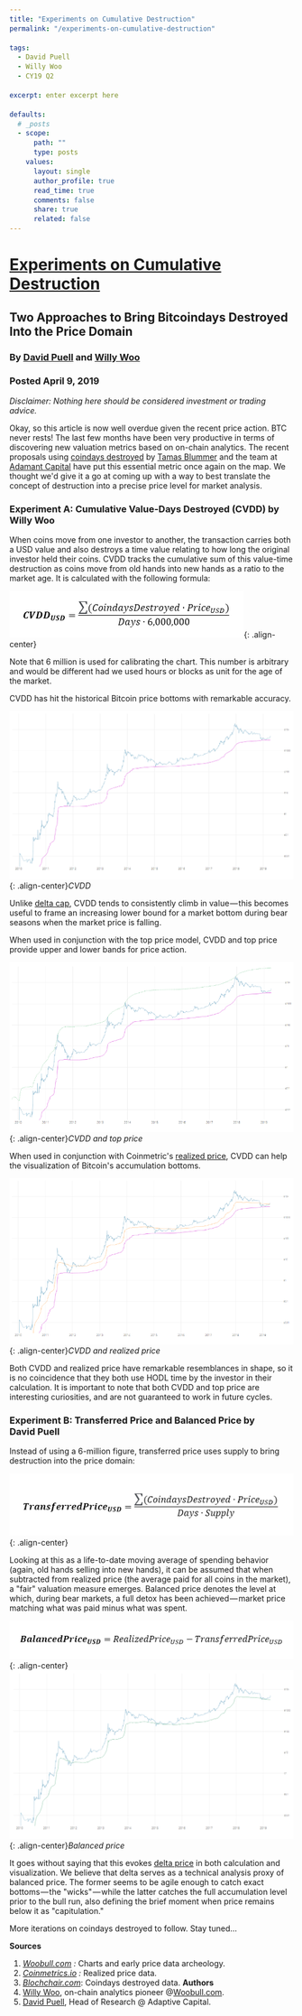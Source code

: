 ```yaml
---
title: "Experiments on Cumulative Destruction"
permalink: "/experiments-on-cumulative-destruction" 

tags:
  - David Puell
  - Willy Woo
  - CY19 Q2

excerpt: enter excerpt here

defaults:
  # _posts
  - scope:
      path: ""
      type: posts
    values:
      layout: single
      author_profile: true
      read_time: true
      comments: false
      share: true
      related: false
---
```


# [Experiments on Cumulative Destruction](https://medium.com/@kenoshaking/experiments-on-cumulative-destruction-3a126fbd63b3)
## Two Approaches to Bring Bitcoindays Destroyed Into the Price Domain
### By [David Puell](https://twitter.com/kenoshaking) and [Willy Woo](https://twitter.com/woonomic)
### Posted April 9, 2019 

_Disclaimer: Nothing here should be considered investment or trading advice._ 

Okay, so this article is now well overdue given the recent price action. BTC never rests! The last few months have been very productive in terms of discovering new valuation metrics based on on-chain analytics. The recent proposals using [coindays destroyed](https://bitcoin.stackexchange.com/questions/845/what-are-bitcoin-days-destroyed) by [Tamas Blummer](https://medium.com/@tamas.blummer/liveliness-of-bitcoin-174001d016da) and the team at [Adamant Capital](https://medium.com/@adamant_capital/a-primer-on-bitcoin-investor-sentiment-and-changes-in-saving-behavior-a5fb70109d32) have put this essential metric once again on the map. We thought we'd give it a go at coming up with a way to best translate the concept of destruction into a precise price level for market analysis.

### Experiment A: Cumulative Value-Days Destroyed (CVDD) by Willy Woo 

When coins move from one investor to another, the transaction carries both a USD value and also destroys a time value relating to how long the original investor held their coins. CVDD tracks the cumulative sum of this value-time destruction as coins move from old hands into new hands as a ratio to the market age. It is calculated with the following formula: 

![](/assets/images/cy19/cy19q2m4/woo-7.png){: .align-center}

Note that 6 million is used for calibrating the chart. This number is arbitrary and would be different had we used hours or blocks as unit for the age of the market. 

CVDD has hit the historical Bitcoin price bottoms with remarkable accuracy.

![](/assets/images/cy19/cy19q2m4/woo-8.png){: .align-center}*CVDD*

Unlike [delta cap](https://medium.com/@kenoshaking/bitcoin-delta-capitalization-1d51a7b256b4), CVDD tends to consistently climb in value — this becomes useful to frame an increasing lower bound for a market bottom during bear seasons when the market price is falling. 

When used in conjunction with the top price model, CVDD and top price provide upper and lower bands for price action.

![](/assets/images/cy19/cy19q2m4/woo-9.png){: .align-center}*CVDD and top price*

When used in conjunction with Coinmetric's [realized price](https://coinmetrics.io/realized-capitalization/), CVDD can help the visualization of Bitcoin's accumulation bottoms.

![](/assets/images/cy19/cy19q2m4/woo-10.png){: .align-center}*CVDD and realized price*

Both CVDD and realized price have remarkable resemblances in shape, so it is no coincidence that they both use HODL time by the investor in their calculation.
It is important to note that both CVDD and top price are interesting curiosities, and are not guaranteed to work in future cycles.

### Experiment B: Transferred Price and Balanced Price by David Puell
Instead of using a 6-million figure, transferred price uses supply to bring destruction into the price domain:

![](/assets/images/cy19/cy19q2m4/puell-1.png){: .align-center}

Looking at this as a life-to-date moving average of spending behavior (again, old hands selling into new hands), it can be assumed that when subtracted from realized price (the average paid for all coins in the market), a "fair" valuation measure emerges. Balanced price denotes the level at which, during bear markets, a full detox has been achieved — market price matching what was paid minus what was spent.

![](/assets/images/cy19/cy19q2m4/puell-2.png){: .align-center}
![](/assets/images/cy19/cy19q2m4/puell-3.png){: .align-center}*Balanced price*

It goes without saying that this evokes [delta price](https://medium.com/@kenoshaking/bitcoin-delta-capitalization-1d51a7b256b4) in both calculation and visualization. We believe that delta serves as a technical analysis proxy of balanced price. The former seems to be agile enough to catch exact bottoms — the "wicks" — while the latter catches the full accumulation level prior to the bull run, also defining the brief moment when price remains below it as "capitulation." 

More iterations on coindays destroyed to follow. Stay tuned...

**Sources**
  1. [_Woobull.com_](http://charts.woobull.com/) _:_ Charts and early price data archeology.
  2. [_Coinmetrics.io_](https://coinmetrics.io/charts/) _:_ Realized price data.
  3. [_Blochchair.com_](https://blockchair.com/): Coindays destroyed data.
**Authors**
  1. [Willy Woo](https://twitter.com/woonomic), on-chain analytics pioneer @[Woobull.com](https://woobull.com/).
  2. [David Puell](https://twitter.com/kenoshaking), Head of Research @ Adaptive Capital.
